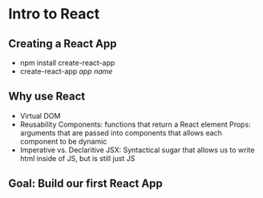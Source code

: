 # Intro to React

## Creating a React App

- npm install create-react-app
- create-react-app _app name_

## Why use React

- Virtual DOM
- Reusability
    Components: functions that return a React element
    Props: arguments that are passed into components that allows each component to be dynamic
- Imperative vs. Declaritive
    JSX: Syntactical sugar that allows us to write html inside of JS, but is still just JS

## Goal: Build our first React App
